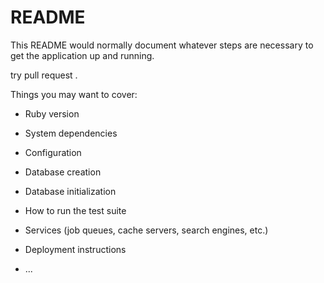 # README

This README would normally document whatever steps are necessary to get the
application up and running.

try pull request .

Things you may want to cover:

* Ruby version

* System dependencies

* Configuration

* Database creation

* Database initialization

* How to run the test suite

* Services (job queues, cache servers, search engines, etc.)

* Deployment instructions

* ...
